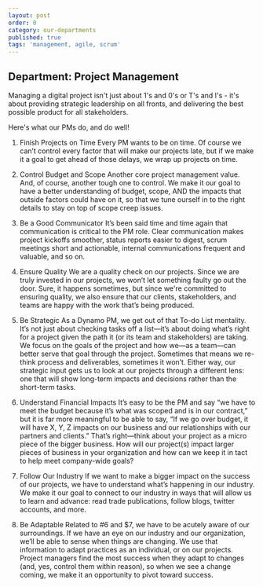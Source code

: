 ```yaml
---
layout: post
order: 0
category: our-departments
published: true
tags: 'management, agile, scrum'
---
```

## Department: Project Management

Managing a digital project isn't just about 1's and 0's or T's and I's - it's about providing strategic leadership on all fronts, and delivering the best possible product for all stakeholders.

<!--more-->

Here's what our PMs do, and do well!

1. Finish Projects on Time
Every PM wants to be on time. Of course we can’t control every factor that will make our projects late, but if we make it a goal to get ahead of those delays, we wrap up projects on time.

2. Control Budget and Scope
Another core project management value. And, of course, another tough one to control. We make it our goal to have a better understanding of budget, scope, AND the impacts that outside factors could have on it, so that we tune ourself in to the right details to stay on top of scope creep issues.

3. Be a Good Communicator
It’s been said time and time again that communication is critical to the PM role. Clear communication  makes project kickoffs smoother, status reports easier to digest, scrum meetings short and actionable, internal communications frequent and valuable, and so on. 

4. Ensure Quality
We are a quality check on our projects. Since we are truly invested in our projects, we won’t let something faulty go out the door. Sure, it happens sometimes, but since we're committed to ensuring quality, we also ensure that our clients, stakeholders, and teams are happy with the work that’s being produced.


5. Be Strategic
As a Dynamo PM, we get out of that To-do List mentality. It’s not just about checking tasks off a list—it’s about doing what’s right for a project given the path it (or its team and stakeholders) are taking. We focus on the goals of the project and how we—as a team—can better serve that goal through the project. Sometimes that means we re-think process and deliverables, sometimes it won’t. Either way, our strategic input gets us to look at our projects through a different lens: one that will show long-term impacts and decisions rather than the short-term tasks.

6. Understand Financial Impacts
It’s easy to be the PM and say “we have to meet the budget because it’s what was scoped and is in our contract,” but it is far more meaningful to be able to say, “If we go over budget, it will have X, Y, Z impacts on our business and our relationships with our partners and clients.” That’s right—think about your project as a micro piece of the bigger business. How will our project(s) impact larger pieces of business in your organization and how can we keep it in tact to help meet company-wide goals? 

7. Follow Our Industry
If we want to make a bigger impact on the success of our projects, we have to understand what’s happening in our industry. We make it our goal to connect to our industry in ways that will allow us to learn and advance: read trade publications, follow blogs, twitter accounts, and more. 

8. Be Adaptable
Related to #6 and $7, we have to be acutely aware of our surroundings. If we have an eye on our industry and our organization, we’ll be able to sense when things are changing. We use that information to adapt practices as an individual, or on our projects. Project managers find the most success when they adapt to changes (and, yes, control them within reason), so when we see a change coming, we make it an opportunity to pivot toward success.
